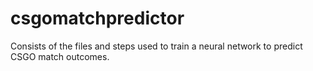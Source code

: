 # csgomatchpredictor

Consists of the files and steps used to train a neural network to predict CSGO match outcomes.
